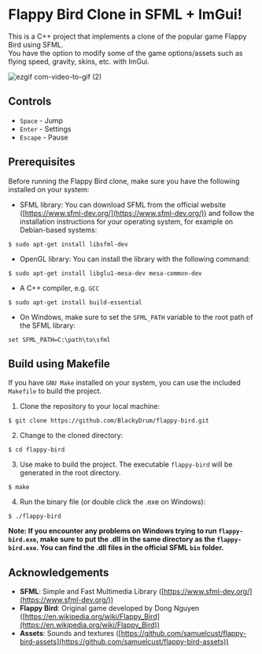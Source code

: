 # Flappy Bird Clone in SFML + ImGui!
This is a C++ project that implements a clone of the popular game Flappy Bird using SFML.<br>
You have the option to modify some of the game options/assets such as flying speed, gravity, skins, etc. with ImGui.

![ezgif com-video-to-gif (2)](https://github.com/BlackyDrum/flappy-bird/assets/111639941/413f82f2-5fe0-4683-ab20-4525980da979)


## Controls
- ``Space`` - Jump
- ``Enter`` - Settings
- ``Escape`` - Pause

## Prerequisites
Before running the Flappy Bird clone, make sure you have the following installed on your system:
-   SFML library: You can download SFML from the official website ([https://www.sfml-dev.org/](https://www.sfml-dev.org/)) and follow the installation instructions for your operating system, for example on Debian-based systems:
```
$ sudo apt-get install libsfml-dev
```
- OpenGL library: You can install the library with the following command:
```
$ sudo apt-get install libglu1-mesa-dev mesa-common-dev
```
- A C++ compiler, e.g. ``GCC``
```
$ sudo apt-get install build-essential
```
- On Windows, make sure to set the ``SFML_PATH`` variable to the root path of the SFML library:
```
set SFML_PATH=C:\path\to\sfml
```
 
## Build using Makefile
If you have ``GNU Make`` installed on your system, you can use the included ``Makefile`` to build the project.

1. Clone the repository to your local machine:
```
$ git clone https://github.com/BlackyDrum/flappy-bird.git
```
2. Change to the cloned directory:
```
$ cd flappy-bird
```
3. Use make to build the project. The executable ``flappy-bird`` will be generated in the root directory.
```
$ make
```
4. Run the binary file (or double click the .exe on Windows):
```
$ ./flappy-bird
```
<strong>Note: If you encounter any problems on Windows trying to run ``flappy-bird.exe``, make sure to put the .dll in the same directory as the ``flappy-bird.exe``.
You can find the .dll files in the official SFML ``bin`` folder.</strong>

## Acknowledgements

-   <strong>SFML</strong>: Simple and Fast Multimedia Library ([https://www.sfml-dev.org/](https://www.sfml-dev.org/))
-   <strong>Flappy Bird</strong>: Original game developed by Dong Nguyen ([https://en.wikipedia.org/wiki/Flappy_Bird](https://en.wikipedia.org/wiki/Flappy_Bird))
-   <strong>Assets</strong>: Sounds and textures ([https://github.com/samuelcust/flappy-bird-assets](https://github.com/samuelcust/flappy-bird-assets))
